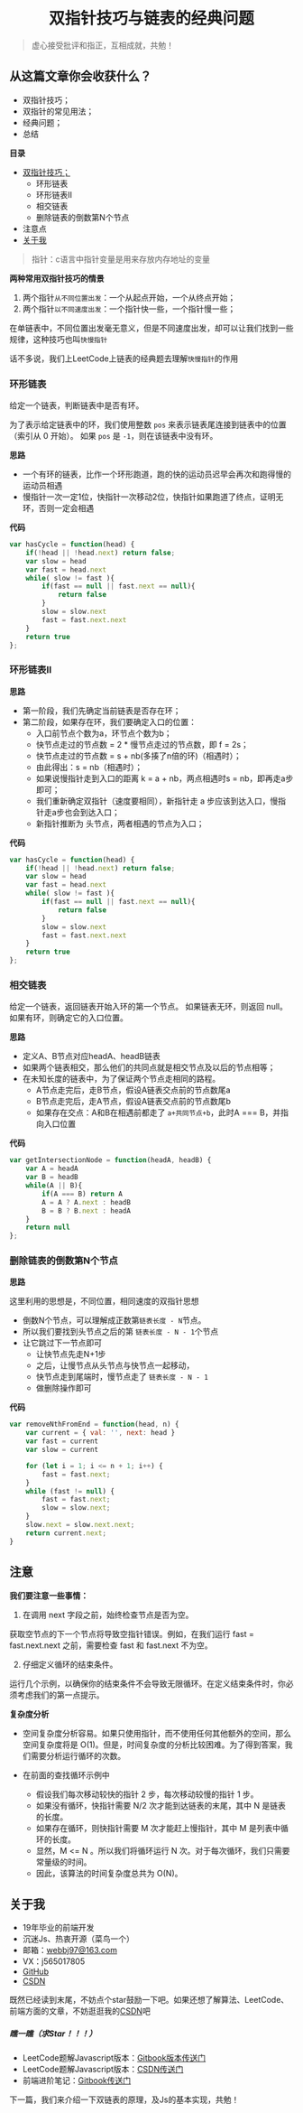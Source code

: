 
<!--
 * @desc:
 * @Author: 余光
 * @Email: webbj97@163.com
 * @Date: 2020-05-06 10:32:44
 -->
<h1 align=center>双指针技巧与链表的经典问题</h1>

> 虚心接受批评和指正，互相成就，共勉！

## 从这篇文章你会收获什么？

* 双指针技巧；
* 双指针的常见用法；
* 经典问题；
* 总结

**目录**
* <a href="#1">双指针技巧；</a>
    - 环形链表
    - 环形链表II
    - 相交链表
    - 删除链表的倒数第N个节点
* 注意点
* <a href="#5">关于我</a>


> 指针：c语言中指针变量是用来存放内存地址的变量

**两种常用双指针技巧的情景**

1. 两个指针`从不同位置出发`：一个从起点开始，一个从终点开始；
2. 两个指针`以不同速度出发`：一个指针快一些，一个指针慢一些；

在单链表中，不同位置出发毫无意义，但是不同速度出发，却可以让我们找到一些规律，这种技巧也叫`快慢指针`

话不多说，我们上LeetCode上链表的经典题去理解`快慢指针`的作用

### 环形链表

给定一个链表，判断链表中是否有环。

为了表示给定链表中的环，我们使用整数 `pos` 来表示链表尾连接到链表中的位置（索引从 0 开始）。 如果 `pos` 是 `-1`，则在该链表中没有环。

**思路**

* 一个有环的链表，比作一个环形跑道，跑的快的运动员迟早会再次和跑得慢的运动员相遇
* 慢指针一次一定1位，快指针一次移动2位，快指针如果跑道了终点，证明无环，否则一定会相遇

**代码**

```js
var hasCycle = function(head) {
    if(!head || !head.next) return false;
    var slow = head
    var fast = head.next
    while( slow != fast ){
        if(fast == null || fast.next == null){
            return false
        }
        slow = slow.next
        fast = fast.next.next
    }
    return true
};
```

### 环形链表II

**思路**

* 第一阶段，我们先确定当前链表是否存在环；
* 第二阶段，如果存在环，我们要确定入口的位置：
    - 入口前节点个数为a，环节点个数为b；
    - 快节点走过的节点数 = 2 * 慢节点走过的节点数，即 f = 2s；
    - 快节点走过的节点数 = s + nb(多揍了n倍的环)（相遇时）；
    - 由此得出：s = nb（相遇时）；
    - 如果说慢指针走到入口的距离 k = a + nb，两点相遇时s = nb，即再走a步即可；
    - 我们重新确定双指针（速度要相同），新指针走 a 步应该到达入口，慢指针走a步也会到达入口；
    - 新指针推断为 头节点，两者相遇的节点为入口；

**代码**

```js
var hasCycle = function(head) {
    if(!head || !head.next) return false;
    var slow = head
    var fast = head.next
    while( slow != fast ){
        if(fast == null || fast.next == null){
            return false
        }
        slow = slow.next
        fast = fast.next.next
    }
    return true
};
```

### 相交链表

给定一个链表，返回链表开始入环的第一个节点。 如果链表无环，则返回 null。如果有环，则确定它的入口位置。

**思路**

* 定义A、B节点对应headA、headB链表
* 如果两个链表相交，那么他们的共同点就是相交节点及以后的节点相等；
* 在未知长度的链表中，为了保证两个节点走相同的路程。
	- A节点走完后，走B节点，假设A链表交点前的节点数尾a
	- B节点走完后，走A节点，假设A链表交点前的节点数尾b
	- 如果存在交点：A和B在相遇前都走了 `a+共同节点+b`，此时A === B，并指向入口位置

**代码**

```js
var getIntersectionNode = function(headA, headB) {
    var A = headA
    var B = headB
    while(A || B){
        if(A === B) return A
        A = A ? A.next : headB
        B = B ? B.next : headA
    }
    return null
};
```

### 删除链表的倒数第N个节点

**思路**

这里利用的思想是，不同位置，相同速度的双指针思想
* 倒数N个节点，可以理解成正数第`链表长度 - N`节点。
* 所以我们要找到头节点之后的第 `链表长度 - N - 1`个节点
* 让它跳过下一节点即可
    - 让快节点先走N+1步
    - 之后，让慢节点从头节点与快节点一起移动，
    - 快节点走到尾端时，慢节点走了 `链表长度 - N - 1`
    - 做删除操作即可

**代码**

```js
var removeNthFromEnd = function(head, n) {
    var current = { val: '', next: head }
    var fast = current
    var slow = current

    for (let i = 1; i <= n + 1; i++) {
        fast = fast.next;
    }
    while (fast != null) {
        fast = fast.next;
        slow = slow.next;
    }
    slow.next = slow.next.next;
    return current.next;
}
```

## 注意
**我们要注意一些事情：**

1. 在调用 next 字段之前，始终检查节点是否为空。

获取空节点的下一个节点将导致空指针错误。例如，在我们运行 fast = fast.next.next 之前，需要检查 fast 和 fast.next 不为空。

2. 仔细定义循环的结束条件。

运行几个示例，以确保你的结束条件不会导致无限循环。在定义结束条件时，你必须考虑我们的第一点提示。


**复杂度分析**
* 空间复杂度分析容易。如果只使用指针，而不使用任何其他额外的空间，那么空间复杂度将是 O(1)。但是，时间复杂度的分析比较困难。为了得到答案，我们需要分析运行循环的次数。

* 在前面的查找循环示例中
	- 假设我们每次移动较快的指针 2 步，每次移动较慢的指针 1 步。
	- 如果没有循环，快指针需要 N/2 次才能到达链表的末尾，其中 N 是链表的长度。
	- 如果存在循环，则快指针需要 M 次才能赶上慢指针，其中 M 是列表中循环的长度。
	- 显然，M <= N 。所以我们将循环运行 N 次。对于每次循环，我们只需要常量级的时间。
	- 因此，该算法的时间复杂度总共为 O(N)。

<h2 id="5">关于我</h2>

* 19年毕业的前端开发
* 沉迷Js、热衷开源（菜鸟一个）
* 邮箱：webbj97@163.com
* VX：j565017805
* [GitHub](https://github.com/webbj97)
* [CSDN](https://blog.csdn.net/jbj6568839z)

既然已经读到末尾，不妨点个star鼓励一下吧。如果还想了解算法、LeetCode、前端方面的文章，不妨逛逛我的[CSDN](https://blog.csdn.net/jbj6568839z)吧

##### 瞧一瞧（求Star！！！）
* LeetCode题解Javascript版本：[Gitbook版本传送门](https://webbj97.github.io/leetCode-Js/)
* LeetCode题解Javascript版本：[CSDN传送门](https://blog.csdn.net/jbj6568839z/article/details/103808459)
* 前端进阶笔记：[Gitbook传送门](https://webbj97.github.io/summary/)

下一篇，我们来介绍一下双链表的原理，及Js的基本实现，共勉！